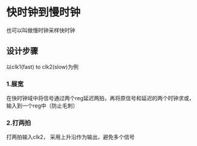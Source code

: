 # 快时钟到慢时钟

也可以叫做慢时钟采样快时钟

## 设计步骤

以clk1(fast) to clk2(slow)为例

### 1.展宽

在快时钟域中将信号通过两个reg延迟两拍，再将原信号和延迟的两个时钟求或，输入到一个reg中（防止毛刺）

### 2.打两拍

打两拍输入clk2， 采用上升沿作为输出，避免多个信号
